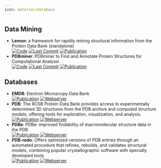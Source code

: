 ```yaml
---
icon: material/database
---
```



## **Data Mining**
- **Lemon**: a framework for rapidly mining structural information from the Protein Data Bank (standalone)  
		[![Code](https://img.shields.io/github/stars/chopralab/lemon?style=for-the-badge&logo=github)](https://github.com/chopralab/lemon) [![Last Commit](https://img.shields.io/github/last-commit/chopralab/lemon?style=for-the-badge&logo=github)](https://github.com/chopralab/lemon) [![Publication](https://img.shields.io/badge/Publication-Citations:3-blue?style=for-the-badge&logo=bookstack)](https://doi.org/10.1093/bioinformatics/btz178) 
- **PDBminer**: PDBminer to Find and Annotate Protein Structures for Computational Analysis  
		[![Code](https://img.shields.io/github/stars/ELELAB/PDBminer?style=for-the-badge&logo=github)](https://github.com/ELELAB/PDBminer) [![Last Commit](https://img.shields.io/github/last-commit/ELELAB/PDBminer?style=for-the-badge&logo=github)](https://github.com/ELELAB/PDBminer) [![Publication](https://img.shields.io/badge/Publication-Citations:0-blue?style=for-the-badge&logo=bookstack)](https://doi.org/10.1021/acs.jcim.3c00884.s001) 

## **Databases**
- **EMDB**: Electron Microscopy Data Bank  
	[![Publication](https://img.shields.io/badge/Publication-Citations:24-blue?style=for-the-badge&logo=bookstack)](https://doi.org/10.1093/nar/gkad1019) [![Webserver](https://img.shields.io/badge/Webserver-online-brightgreen?style=for-the-badge&logo=cachet&logoColor=65FF8F)](https://www.ebi.ac.uk/emdb/) 
- **PDB**: The RCSB Protein Data Bank provides access to experimentally determined 3D structures from the PDB archive and computed structure models, offering tools for exploration, visualization, and analysis.  
	[![Publication](https://img.shields.io/badge/Publication-Citations:29975-blue?style=for-the-badge&logo=bookstack)](https://doi.org/10.1093/nar/28.1.235) [![Webserver](https://img.shields.io/badge/Webserver-online-brightgreen?style=for-the-badge&logo=cachet&logoColor=65FF8F)](https://www.rcsb.org/) 
- **PDBe**: PDBe: improved findability of macromolecular structure data in the PDB  
	[![Publication](https://img.shields.io/badge/Publication-Citations:40-blue?style=for-the-badge&logo=bookstack)](https://doi.org/10.1093/nar/gkz990) [![Webserver](https://img.shields.io/badge/Webserver-online-brightgreen?style=for-the-badge&logo=cachet&logoColor=65FF8F)](https://www.ebi.ac.uk/pdbe) 
- **PDB-redo**: Offers optimized versions of PDB entries through an automated procedure that refines, rebuilds, and validates structural models, combining popular crystallographic software with specially developed tools.  
	[![Publication](https://img.shields.io/badge/Publication-Citations:191-blue?style=for-the-badge&logo=bookstack)](https://doi.org/10.1107/s0907444911054515) [![Webserver](https://img.shields.io/badge/Webserver-online-brightgreen?style=for-the-badge&logo=cachet&logoColor=65FF8F)](https://pdb-redo.eu/) 
